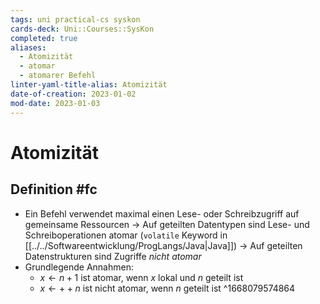 ```yaml
---
tags: uni practical-cs syskon
cards-deck: Uni::Courses::SysKon
completed: true
aliases:
  - Atomizität
  - atomar
  - atomarer Befehl
linter-yaml-title-alias: Atomizität
date-of-creation: 2023-01-02
mod-date: 2023-01-03
---
```


# Atomizität

## Definition #fc
- Ein Befehl verwendet maximal einen Lese- oder Schreibzugriff auf gemeinsame Ressourcen
	→ Auf geteilten Datentypen sind Lese- und Schreiboperationen atomar (`volatile` Keyword in [[../../Softwareentwicklung/ProgLangs/Java|Java]])
	→ Auf geteilten Datenstrukturen sind Zugriffe *nicht atomar*
- Grundlegende Annahmen:
	- $x\leftarrow n+1$ ist atomar, wenn $x$ lokal und $n$ geteilt ist
	- $x\leftarrow++n$ ist nicht atomar, wenn $n$ geteilt ist
^1668079574864
